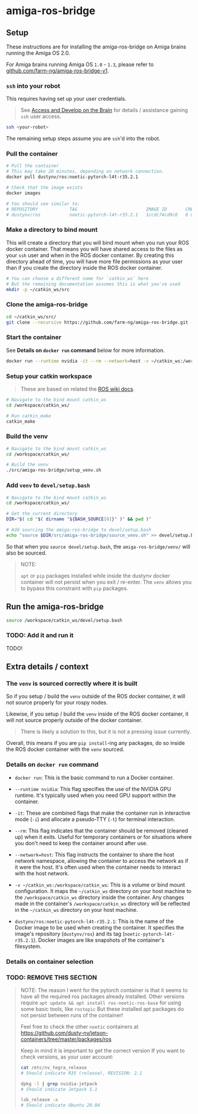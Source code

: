 # amiga-ros-bridge

## Setup

These instructions are for installing the amiga-ros-bridge
on Amiga brains running the Amiga OS 2.0.

For Amiga brains running Amiga OS `1.0` - `1.3`,
please refer to
[github.com/farm-ng/amiga-ros-bridge-v1](https://github.com/farm-ng/amiga-ros-bridge-v1).

### `ssh` into your robot

This requires having set up your user credentials.

> See [Access and Develop on the Brain](https://amiga.farm-ng.com/docs/ssh/)
for details / assistance gaining `ssh` user access.

```bash
ssh <your-robot>
```

The remaining setup steps assume you are `ssh`'d into the robot.

### Pull the container

```bash
# Pull the container
# This may take 20 minutes, depending on network connection.
docker pull dustynv/ros:noetic-pytorch-l4t-r35.2.1

# Check that the image exists
docker images

# You should see similar to:
# REPOSITORY            TAG                          IMAGE ID       CREATED         SIZE
# dustynv/ros           noetic-pytorch-l4t-r35.2.1   1ccdc74cd9c6   6 months ago    13.6GB
```

### Make a directory to bind mount

This will create a directory that you will bind mount when you run your ROS docker container.
That means you will have shared access to the files as your `ssh` user
and when in the ROS docker container.
By creating this directory ahead of time, you will have more file permissions as your user than if you create the directory inside
the ROS docker container.

```bash
# You can choose a different name for `catkin_ws` here
# But the remaining documentation assumes this is what you've used
mkdir -p ~/catkin_ws/src
```

### Clone the amiga-ros-bridge

```bash
cd ~/catkin_ws/src/
git clone --recursive https://github.com/farm-ng/amiga-ros-bridge.git
```

### Start the container

See **Details on `docker run` command** below for more information.

```bash
docker run --runtime nvidia -it --rm --network=host -v ~/catkin_ws:/workspace/catkin_ws dustynv/ros:noetic-pytorch-l4t-r35.2.1
```

### Setup your catkin workspace

> These are based on related the [ROS wiki docs](http://wiki.ros.org/catkin/Tutorials/create_a_workspace).

```bash
# Navigate to the bind mount catkin_ws
cd /workspace/catkin_ws/

# Run catkin_make
catkin_make
```

### Build the venv

```bash
# Navigate to the bind mount catkin_ws
cd /workspace/catkin_ws/

# Build the venv
./src/amiga-ros-bridge/setup_venv.sh
```

### Add `venv` to `devel/setup.bash`

```bash
# Navigate to the bind mount catkin_ws
cd /workspace/catkin_ws/

# Get the current directory
DIR="$( cd "$( dirname "${BASH_SOURCE[0]}" )" && pwd )"

# Add sourcing the amiga-ros-bridge to devel/setup.bash
echo "source $DIR/src/amiga-ros-bridge/source_venv.sh" >> devel/setup.bash
```

So that when you `source devel/setup.bash`,
the `amiga-ros-bridge/venv/` will also be sourced.

> NOTE:
>
> `apt` or `pip` packages installed while inside the dustynv docker container will not persist when you exit / re-enter.
> The `venv` allows you to bypass this constraint with `pip` packages.

## Run the amiga-ros-bridge

```bash
source /workspace/catkin_ws/devel/setup.bash
```

### TODO: Add it and run it

TODO!

## Extra details / context

### The `venv` is sourced correctly where it is built

So if you setup / build the `venv` outside of the ROS docker container,
it will not source properly for your rospy nodes.

Likewise, if you setup / build the `venv` inside of the ROS docker container,
it will not source properly outside of the docker container.

> There is likely a solution to this, but it is not a pressing issue currently.

Overall, this means if you are `pip install`-ing any packages,
do so inside the ROS docker container with the `venv` sourced.


### Details on `docker run` command

- `docker run`: This is the basic command to run a Docker container.

- `--runtime nvidia`: This flag specifies the use of the NVIDIA GPU runtime. It's typically used when you need GPU support within the container.

- `-it`: These are combined flags that make the container run in interactive mode (`-i`) and allocate a pseudo-TTY (`-t`) for terminal interaction.

- `--rm`: This flag indicates that the container should be removed (cleaned up) when it exits. Useful for temporary containers or for situations where you don't need to keep the container around after use.

- `--network=host`: This flag instructs the container to share the host network namespace, allowing the container to access the network as if it were the host. It's often used when the container needs to interact with the host network.

- `-v ~/catkin_ws:/workspace/catkin_ws`: This is a volume or bind mount configuration. It maps the `~/catkin_ws` directory on your host machine to the `/workspace/catkin_ws` directory inside the container. Any changes made in the container's `/workspace/catkin_ws` directory will be reflected in the `~/catkin_ws` directory on your host machine.

- `dustynv/ros:noetic-pytorch-l4t-r35.2.1`: This is the name of the Docker image to be used when creating the container. It specifies the image's repository (`dustynv/ros`) and its tag (`noetic-pytorch-l4t-r35.2.1`). Docker images are like snapshots of the container's filesystem.

### Details on container selection

### TODO: REMOVE THIS SECTION

> NOTE: The reason I went for the pytorch container is that it seems to have all the required ros packages already installed.
> Other versions require `apt update && apt install ros-noetic-ros-base` for using some basic tools, like `rostopic`
> But these installed apt packages do not persist between runs of the container!
>
> Feel free to check the other `noetic` containers at https://github.com/dusty-nv/jetson-containers/tree/master/packages/ros
>
> Keep in mind it is important to get the correct version
> If you want to check versions, as your user account:
>
> ```bash
> cat /etc/nv_tegra_release
> # Should indicate R35 (release), REVISION: 2.1
>
> dpkg -l | grep nvidia-jetpack
> # Should indicate Jetpack 5.1
>
> lsb_release -a
> # Should indicate Ubuntu 20.04
> ```
